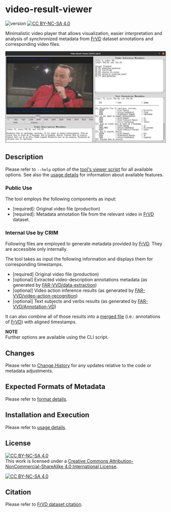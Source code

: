 # video-result-viewer

![version][version-badge] [![CC BY-NC-SA 4.0][cc-by-nc-sa-shield]][license]

[version-badge]: https://img.shields.io/badge/version-1.5.2-blue
[license-badge]: https://img.shields.io/badge/license-%20CC%20BY--NC--SA%204.0-blue

Minimalistic video player that allows visualization, easier interpretation and analysis of synchronized metadata
from [FrVD][FrVD] dataset annotations and corresponding video files.

![demo](./doc/demo-preview.png)

[FrVD]: https://github.com/crim-ca/FrVD

## Description

Please refer to `--help` option of the [tool's viewer script](./source/viewer.py) for all available options.
See also the [usage details](./doc/usage.md) for information about available features.

### Public Use

The tool employs the following components as input:

- \[required]: Original video file (production)
- \[required]: Metadata annotation file from the relevant video in [FrVD][FrVD] dataset.

### Internal Use by CRIM

Following files are employed to generate metadata provided by [FrVD][FrVD]. They are accessible only internally.

The tool takes as input the following information and displays them for corresponding timestamps.

- \[required] Original video file (production)
- \[optional] Extracted video-description annotations metadata (as generated by [FAR-VVD/data-extraction][metadata_extract])
- \[optional] Video action inference results (as generated by [FAR-VVD/video-action-recognition][video_infer])
- \[optional] Text subjects and verbs results (as generated by [FAR-VVD/Annotation-VD][text_results])

[metadata_extract]: https://www.crim.ca/stash/projects/FAR/repos/data-extraction/
[text_results]: https://www.crim.ca/stash/projects/FAR/repos/annotation-vd/
[video_infer]: https://www.crim.ca/stash/projects/FAR/repos/video-action-recognition/

It can also combine all of those results into a [merged file](doc/usage.md#metadata-merging)
(i.e.: annotations of [FrVD][FrVD]) with aligned timestamps.

**NOTE** <br>
Further options are available using the CLI script.

## Changes

Please refer to [Change History](CHANGES.md) for any updates relative to the code or metadata adjustments.

## Expected Formats of Metadata

Please refer to [format details](./doc/metadata_format.md).

## Installation and Execution

Please refer to [usage details](./doc/usage.md#Installation).

## License

[![CC BY-NC-SA 4.0][cc-by-nc-sa-shield]][license]
<br>
This work is licensed under a
[Creative Commons Attribution-NonCommercial-ShareAlike 4.0 International License][cc-by-nc-sa].

[![CC BY-NC-SA 4.0][cc-by-nc-sa-image]][cc-by-nc-sa]

[license]: ./LICENSE
[cc-by-nc-sa]: http://creativecommons.org/licenses/by-nc-sa/4.0/
[cc-by-nc-sa-image]: https://licensebuttons.net/l/by-nc-sa/4.0/88x31.png
[cc-by-nc-sa-shield]: https://img.shields.io/badge/License-CC%20BY--NC--SA%204.0-lightgrey.svg

## Citation

Please refer to [FrVD dataset citation](https://github.com/crim-ca/FrVD#citation).
